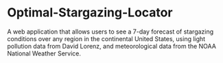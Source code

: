 # Optimal-Stargazing-Locator
A web application that allows users to see a 7-day forecast of stargazing conditions over any region in the continental United States, using light pollution data from David Lorenz, and meteorological data from the NOAA National Weather Service.

